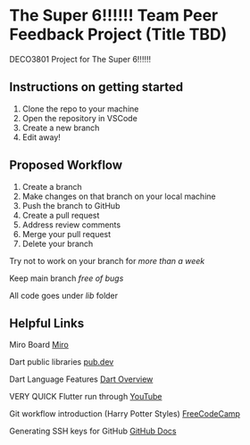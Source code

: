 # The Super 6!!!!!! Team Peer Feedback Project (Title TBD)
DECO3801 Project for The Super 6!!!!!!

## Instructions on getting started
1. Clone the repo to your machine
2. Open the repository in VSCode
3. Create a new branch
4. Edit away!

## Proposed Workflow
1. Create a branch
2. Make changes on that branch on your local machine
3. Push the branch to GitHub 
4. Create a pull request
5. Address review comments
6. Merge your pull request
7. Delete your branch

Try not to work on your branch for _more than a week_

Keep main branch _free of bugs_

All code goes under _lib_ folder

## Helpful Links
Miro Board [Miro](https://miro.com/app/board/uXjVOh2lmtQ=/)

Dart public libraries [pub.dev](https://pub.dev/)

Dart Language Features [Dart Overview](https://dart.dev/guides/language/language-tour#a-basic-dart-program)

VERY QUICK Flutter run through [YouTube](https://www.youtube.com/watch?v=1xipg02Wu8s&t=631s)

Git workflow introduction (Harry Potter Styles) [FreeCodeCamp](https://www.freecodecamp.org/news/how-to-use-git-and-github-in-a-team-like-a-pro/) 

Generating SSH keys for GitHub [GitHub Docs](https://docs.github.com/en/authentication/connecting-to-github-with-ssh/generating-a-new-ssh-key-and-adding-it-to-the-ssh-agent)
